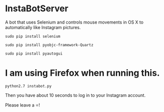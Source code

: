 # InstaBotServer
A bot that uses Selenium and controls mouse movements in OS X to automatically like Instagram pictures.

`sudo pip install selenium`

`sudo pip install pyobjc-framework-Quartz`

`sudo pip install pyautogui`

# I am using Firefox when running this.

`python2.7 instabot.py`

Then you have about 10 seconds to log in to your Instagram account.

Please leave a ⭐️!
